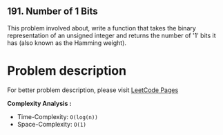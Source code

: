 ## 191. Number of 1 Bits

This problem involved about, write a function that takes the binary representation of an unsigned integer and returns the number of '1' bits it has (also known as the Hamming weight).

# Problem description

For better problem description, please visit [LeetCode Pages](https://leetcode.com/problems/number-of-1-bits/description)

**Complexity Analysis :**<br/>

-   Time-Complexity: `O(log(n))`
-   Space-Complexity: `O(1)`

